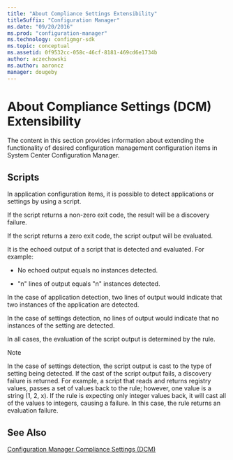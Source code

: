```yaml
---
title: "About Compliance Settings Extensibility"
titleSuffix: "Configuration Manager"
ms.date: "09/20/2016"
ms.prod: "configuration-manager"
ms.technology: configmgr-sdk
ms.topic: conceptual
ms.assetid: 0f9532cc-058c-46cf-8181-469cd6e1734b
author: aczechowski
ms.author: aaroncz
manager: dougeby
---
```

# About Compliance Settings (DCM) Extensibility
The content in this section provides information about extending the functionality of desired configuration management configuration items in System Center Configuration Manager.  

## Scripts  
 In application configuration items, it is possible to detect applications or settings by using a script.  

 If the script returns a non-zero exit code, the result will be a discovery failure.  

 If the script returns a zero exit code, the script output will be evaluated.  

 It is the echoed output of a script that is detected and evaluated. For example:  

-   No echoed output equals no instances detected.  

-   "n" lines of output equals "n" instances detected.  

 In the case of application detection, two lines of output would indicate that two instances of the application are detected.  

 In the case of settings detection, no lines of output would indicate that no instances of the setting are detected.  

 In all cases, the evaluation of the script output is determined by the rule.  

> [!NOTE]
>  In the case of settings detection, the script output is cast to the type of setting being detected. If the cast of the script output fails, a discovery failure is returned. For example, a script that reads and returns registry values, passes a set of values back to the rule; however, one value is a string (1, 2, x). If the rule is expecting only integer values back, it will cast all of the values to integers, causing a failure. In this case, the rule returns an evaluation failure.  

## See Also  
 [Configuration Manager Compliance Settings (DCM)](../../develop/compliance/compliance-settings-dcm.md)
